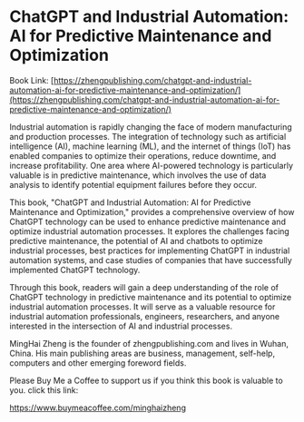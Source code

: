 # ChatGPT and Industrial Automation: AI for Predictive Maintenance and Optimization

Book Link: [https://zhengpublishing.com/chatgpt-and-industrial-automation-ai-for-predictive-maintenance-and-optimization/](https://zhengpublishing.com/chatgpt-and-industrial-automation-ai-for-predictive-maintenance-and-optimization/)

Industrial automation is rapidly changing the face of modern manufacturing and production processes. The integration of technology such as artificial intelligence (AI), machine learning (ML), and the internet of things (IoT) has enabled companies to optimize their operations, reduce downtime, and increase profitability. One area where AI-powered technology is particularly valuable is in predictive maintenance, which involves the use of data analysis to identify potential equipment failures before they occur.

This book, "ChatGPT and Industrial Automation: AI for Predictive Maintenance and Optimization," provides a comprehensive overview of how ChatGPT technology can be used to enhance predictive maintenance and optimize industrial automation processes. It explores the challenges facing predictive maintenance, the potential of AI and chatbots to optimize industrial processes, best practices for implementing ChatGPT in industrial automation systems, and case studies of companies that have successfully implemented ChatGPT technology.

Through this book, readers will gain a deep understanding of the role of ChatGPT technology in predictive maintenance and its potential to optimize industrial automation processes. It will serve as a valuable resource for industrial automation professionals, engineers, researchers, and anyone interested in the intersection of AI and industrial processes.

MingHai Zheng is the founder of zhengpublishing.com and lives in Wuhan, China. His main publishing areas are business, management, self-help, computers and other emerging foreword fields.

Please Buy Me a Coffee to support us if you think this book is valuable to you. click this link:

https://www.buymeacoffee.com/minghaizheng
